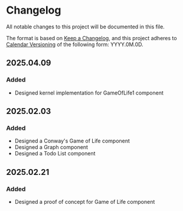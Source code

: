 # Changelog

All notable changes to this project will be documented in this file.

The format is based on [Keep a Changelog](https://keepachangelog.com/en/1.1.0/),
and this project adheres to [Calendar Versioning](https://calver.org/) of
the following form: YYYY.0M.0D.

## 2025.04.09

### Added

- Designed kernel implementation for GameOfLife1 component

## 2025.02.03

### Added

- Designed a Conway's Game of Life component
- Designed a Graph component
- Designed a Todo List component

## 2025.02.21

### Added

- Designed a proof of concept for Game of Life component